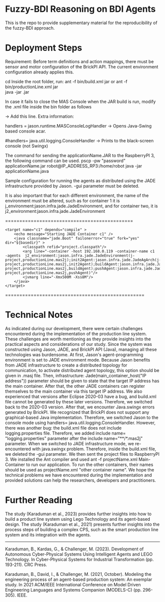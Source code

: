 
# Fuzzy-BDI Reasoning on BDI Agents

This is the repo to provide supplementary material for the reproducibility of the fuzzy-BDI approach.

# Deployment Steps # 
Requirement: Before term definitions and action mappings, there must be sensor and motor configuration of the BrickPI API. The current environment configuration already applies this.

cd <the root directory of the application>
Inside the root folder, run:
ant -f bin/build.xml jar  or ant -f bin/productionLine.xml jar  
java -jar <your application>.jar

In case it fails to close the MAS Console when the JAR build is run, modify the .xml file inside the bin folder as follows

<fileset dir="${basedir}">
                <include name="**/*.asl" />
                <include name="**/*.mas2j" />
                <include name="logging.properties" /> -> Add this line.
            </fileset>
Extra information:

handlers = jason.runtime.MASConsoleLogHandler -> Opens Java-Swing based console acar.

#handlers= java.util.logging.ConsoleHandler ->    Prints to the black-screen console (not Swingx)

The command for sending the applicationName.JAR to the RaspberryPI 3, the  following command can be used.
pscp -pw "password" applicationName.jar robot@IP_ADDRESS_RP3:/home/robot 
java -jar applicationName.java

Sample configuration for running the agents as distributed using the JADE infrastructure provided by Jason.
-gui parameter must be deleted.

It is also important that for each different environment, the name of the environment must be altered, such as for container 1 it is j_environment:jason.infra.jade.JadeEnvironment, and for container two, it is j2_environment:jason.infra.jade.JadeEnvironment

=============================================
<target name="Main-Container" depends="compile" >
        <echo message="Starting JADE Container Main-Container" />
        <java classname="jade.Boot" failonerror="true" fork="yes" dir="${basedir}" >
            <classpath refid="project.classpath"/>
            <arg line="-agents j_environment:jason.infra.jade.JadeEnvironment(j-project,productionLine.mas2j);initAgent:jason.infra.jade.JadeAgArch(j-project,productionLine.mas2j,initAgent);dropAgent:jason.infra.jade.JadeAgArch(j-project,productionLine.mas2j,dropAgent);shredAgent:jason.infra.jade.JadeAgArch(j-project,productionLine.mas2j,shredAgent);sortAgent:jason.infra.jade.JadeAgArch(j-project,productionLine.mas2j,sortAgent)"/>
            <jvmarg line="-Xmx500M -Xss8M"/>
        </java>
    </target>

    <target name="c1" depends="compile" >
        <echo message="Starting JADE Container c1" />
        <java classname="jade.Boot" failonerror="true" fork="yes" dir="${basedir}" >
            <classpath refid="project.classpath"/>
            <arg line="-container -host 192.168.0.119 -container-name c1  -agents  j2_environment:jason.infra.jade.JadeEnvironment(j-project,productionLine.mas2j);init2Agent:jason.infra.jade.JadeAgArch(j-project,productionLine.mas2j,init2Agent);buildAgent:jason.infra.jade.JadeAgArch(j-project,productionLine.mas2j,buildAgent);pushAgent:jason.infra.jade.JadeAgArch(j-project,productionLine.mas2j,pushAgent)"/>
            <jvmarg line="-Xmx500M -Xss8M"/>
        </java>
    </target>


=================================================

# Technical Notes #
As indicated during our development, there were certain challenges encountered during the implementation of the production line system. These challenges are worth mentioning as they provide insights into the practical aspects and considerations of our study. Since the system was constructed using Jason, JADE, and BrickPI API (Java), managing all these technologies was burdensome. At first, Jason's agent-programming environment is set to JADE environment mode. Because Jason benefits from JADE infrastructure to create a distributed topology for communication, to activate distributed agent topology, this option should be given in .masj file. Then, infrastructure: Jade(main\_container\_host("IP address")) parameter should be given to state that the target IP address has the main container. After that, the other JADE containers can register themselves to the main container via this target IP address. We also experienced that versions after Eclipse 2020-03 have a bug, and build.xml file cannot be generated by these later versions. Therefore, we switched back to the 2020-03 version. After that, we encounter Java.swingx errors generated by BrickPI. We recognized that BrickPI does not support any graphical-based Java implementation. Therefore, we switched Jason to the console mode using handlers= java.util.logging.ConsoleHandler. However, there was another bug: the build.xml file does not include logging.properties file. Therefore, we added include name= "logging.properties" parameter after the include name="**/*.mas2j"  parameter. When we switched to JADE infrastructure mode, we re-encountered with java.swingx problem. Therefore, inside the  build.xml file, we deleted the -gui parameter. We then sent the project files to RaspberryPI 3. We installed the Ant compiler and used ant -f projectName.xml Main-Container to run our application. To run the other containers, their names should be used as projectName.xml "other container name". We hope the technical problems we have encountered during the implementation and provided solutions can help the  researchers, developers and practitioners. 

# Further Reading #
The study (Karaduman et al., 2023) provides further insights into how to build a product line system using Lego Technology and its agent-based design.
The study (Karaduman et al., 2021) presents further insights into the process steps of building a complex CPS, such as the smart production line system and its integration with the agents.

------------------------------------

Karaduman, B., Kardas, G., & Challenger, M. (2023). Development of Autonomous Cyber-Physical Systems Using Intelligent Agents and LEGO Technology. In Cyber-Physical Systems for Industrial Transformation (pp. 193-211). CRC Press.

Karaduman, B., David, I., & Challenger, M. (2021, October). Modeling the engineering process of an agent-based production system: An exemplar study. In 2021 ACM/IEEE International Conference on Model Driven Engineering Languages and Systems Companion (MODELS-C) (pp. 296-305). IEEE.
